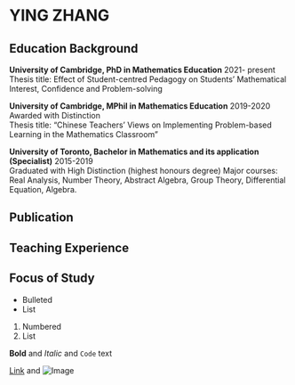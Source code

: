# YING ZHANG


## Education Background
**University of Cambridge, PhD in Mathematics Education**                                         2021- present       
Thesis title: Effect of Student-centred Pedagogy on Students’ Mathematical Interest, Confidence and Problem-solving

**University of Cambridge, MPhil in Mathematics Education**                                        2019-2020        
Awarded with Distinction          
Thesis title: “Chinese Teachers’ Views on Implementing Problem-based Learning in the Mathematics Classroom”

**University of Toronto, Bachelor in Mathematics and its application (Specialist)**	               2015-2019               
Graduated with High Distinction (highest honours degree)
Major courses: Real Analysis, Number Theory, Abstract Algebra, Group Theory, Differential Equation, Algebra.
   
## Publication

## Teaching Experience

## Focus of Study

- Bulleted
- List

1. Numbered
2. List

**Bold** and _Italic_ and `Code` text

[Link](url) and ![Image](src)
```
